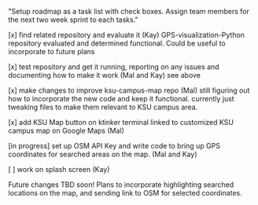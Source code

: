 "Setup roadmap as a task list with check boxes. Assign team members for the next two week sprint to each tasks."

[x] find related repository and evaluate it (Kay) GPS-visualization-Python repository evaluated and determined functional. Could be useful to incorporate to future plans

[x] test repository and get it running, reporting on any issues and documenting how to make it work (Mal and Kay) see above

[x] make changes to improve ksu-campus-map repo (Mal) still figuring out how to incorporate the new code and keep it functional. currently just tweaking files to make them relevant to KSU campus area.

[x] add KSU Map button on ktinker terminal linked to customized KSU campus map on Google Maps (Mal)

[in progress] set up OSM API Key and write code to bring up GPS coordinates for searched areas on the map. (Mal and Kay)

[ ] work on splash screen (Kay)

Future changes TBD soon! Plans to incorporate highlighting searched locations on the map, and sending link to OSM for selected coordinates.
